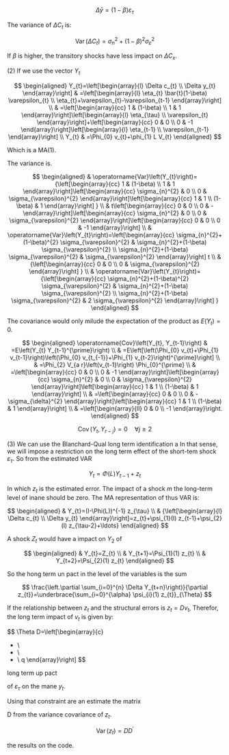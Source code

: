 $$
\Delta \bar{y}=(1-\beta) \varepsilon_{\tau}
$$

The variance of $\Delta C_{t}$ is:

$$
\operatorname{Var}\left(\Delta C_{t}\right)=\sigma_{n}^{2}+(1-\beta)^{2} \sigma_{\varepsilon}^{2}
$$

If $\beta$ is higher, the transitory shocks have less impact on $\Delta C_{x}$.

(2) If we use the vector $Y_{t}$

$$
\begin{aligned}
Y_{t}=\left[\begin{array}{l}
\Delta c_{t} \\
\Delta y_{t}
\end{array}\right] & =\left[\begin{array}{l}
\eta_{t} \bar{t}(1-\beta) \varepsilon_{t} \\
\eta_{t}+\varepsilon_{t}-\varepsilon_{t-1}
\end{array}\right] \\
& =\left[\begin{array}{cc}
1 & (1-\beta) \\
1 & 1
\end{array}\right]\left[\begin{array}{l}
\eta_{\tau} \\
\varepsilon_{t}
\end{array}\right]+\left[\begin{array}{cc}
0 & 0 \\
0 & -1
\end{array}\right]\left[\begin{array}{l}
\eta_{t-1} \\
\varepsilon_{t-1}
\end{array}\right] \\
Y_{t} & =\Phi_{0} v_{t}+\phi_{1} L V_{t}
\end{aligned}
$$

Which is a MA(1).

The variance is.

$$
\begin{aligned}
& \operatorname{Var}\left(Y_{t}\right)= {\left[\begin{array}{cc}
1 & (1-\beta) \\
1 & 1
\end{array}\right]\left[\begin{array}{cc}
\sigma_{n}^{2} & 0 \\
0 & \sigma_{\varepsilon}^{2}
\end{array}\right]\left[\begin{array}{cc}
1 & 1 \\
(1-\beta) & 1
\end{array}\right] } \\
& t\left[\begin{array}{cc}
0 & 0 \\
0 & -
\end{array}\right]\left[\begin{array}{cc}
\sigma_{n}^{2} & 0 \\
0 & \sigma_{\varepsilon}^{2}
\end{array}\right]\left[\begin{array}{cc}
0 & 0 \\
0 & -1
\end{array}\right] \\
& \operatorname{Var}\left(Y_{t}\right)=\left[\begin{array}{cc}
\sigma_{n}^{2}+(1-\beta)^{2} \sigma_{\varepsilon}^{2} & \sigma_{n}^{2}+(1-\beta) \sigma_{\varepsilon}^{2} \\
\sigma_{n}^{2}+(1-\beta) \sigma_{\varepsilon}^{2} & \sigma_{\varepsilon}^{2}
\end{array}\right] t \\
& {\left[\begin{array}{cc}
0 & 0 \\
0 & \sigma_{\varepsilon}^{2}
\end{array}\right] } \\
& \operatorname{Var}\left(Y_{t}\right)= {\left[\begin{array}{cc}
\sigma_{n}^{2}+(1-\beta)^{2} \sigma_{\varepsilon}^{2} & \sigma_{n}^{2}+(1-\beta) \sigma_{\varepsilon}^{2} \\
\sigma_{n}^{2}+(1-\beta) \sigma_{\varepsilon}^{2} & 2 \sigma_{\varepsilon}^{2}
\end{array}\right] }
\end{aligned}
$$

The covariance would only milude the expectation of the product as $E\left(Y_{t}\right)=0$.

$$
\begin{aligned}
\operatorname{Cov}\left(Y_{t}, Y_{t-1}\right) & =E\left(Y_{t} Y_{t-1}^{\prime}\right) \\
& =E\left[\left(\Phi_{0} v_{t}+\Phi_{1} v_{t-1}\right)\left(\Phi_{0} v_{t_{-1}}+\Phi_{1} v_{t-2}\right)^{\prime}\right] \\
& =\Phi_{2} V_{a r}\left(v_{t-1}\right) \Phi_{0}^{\prime} \\
& =\left[\begin{array}{cc}
0 & 0 \\
0 & -1
\end{array}\right]\left[\begin{array}{cc}
\sigma_{n}^{2} & 0 \\
0 & \sigma_{\varepsilon}^{2}
\end{array}\right]\left[\begin{array}{cc}
1 & 1 \\
(1-\beta) & 1
\end{array}\right] \\
& =\left[\begin{array}{cc}
0 & 0 \\
0 & -\sigma_{\delta}^{2}
\end{array}\right]\left[\begin{array}{cc}
1 & 1 \\
(1-\beta) & 1
\end{array}\right] \\
& =\left[\begin{array}{ll}
0 & 0 \\
-1
\end{array}\right.
\end{aligned}
$$

$$
\operatorname{Cov}\left(Y_{t}, Y_{r-j}\right)=0 \quad \forall j \geqslant 2
$$

(3) We can use the Blanchard-Qual long term identification a In that sense, we will impose a restriction on the long term effect of the short-tem shock $\varepsilon_{\tau}$. So from the estimated VAR

$$
Y_{t}=\Phi(L) Y_{t-1}+z_{t}
$$

In which $z_{t}$ is the estimated error. The impact of a shock $m$ the long-term level of inane should be zero. The MA representation of thus VAR is:

$$
\begin{aligned}
& Y_{t}=(I-\Phi(L))^{-1} z_{\tau} \\
& {\left[\begin{array}{l}
\Delta c_{t} \\
\Delta y_{t}
\end{array}\right]=z_{t}+\psi_{1}(l) z_{t-1}+\psi_{2}(l) z_{\tau-2}+\ldots}
\end{aligned}
$$

A shock $Z_{t}$ would have a impact on $Y_{2}$ of

$$
\begin{aligned}
& Y_{t}=Z_{t} \\
& Y_{t+1}=\Psi_{1}(1) z_{t} \\
& Y_{t+2}=\Psi_{2}(1) z_{t}
\end{aligned}
$$

So the hong term un pact in the level of the variables is the sum

$$
\frac{\left.\partial \sum_{i=0}^{n} \Delta Y_{t+n}\right)}{\partial z_{t}}=\underbrace{\sum_{i=0}^{\alpha} \psi_{i}(1) z_{t}}_{\Theta}
$$

If the relationship between $z_{t}$ and the structural errors is $z_{t}=D v_{t}$, Therefor, the long term impact of $v_{t}$ is given by:

$$
\Theta D=\left[\begin{array}{c}
- \\
- \\
- \\
q
\end{array}\right]
$$

long term up pact

of $\varepsilon_{\tau}$ on the mane $y_{t}$.

Using that constraint are an estimate the matrix

D from the variance covariance of $z_{t}$.

$$
\operatorname{Var}\left(z_{t}\right)=D D^{\prime}
$$

the results on the code.